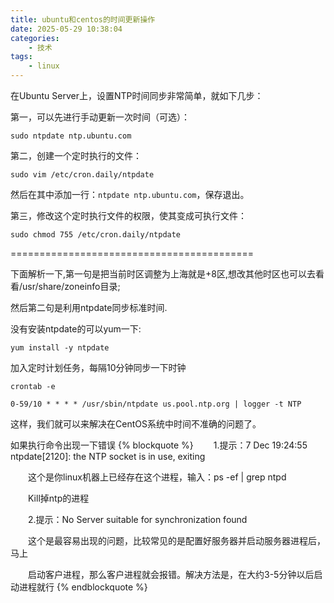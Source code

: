```yaml
---
title: ubuntu和centos的时间更新操作
date: 2025-05-29 10:38:04
categories:
	- 技术
tags:
	- linux
---
```


在Ubuntu Server上，设置NTP时间同步非常简单，就如下几步：

第一，可以先进行手动更新一次时间（可选）：

`sudo ntpdate ntp.ubuntu.com`

第二，创建一个定时执行的文件：

`sudo vim /etc/cron.daily/ntpdate`

然后在其中添加一行：`ntpdate ntp.ubuntu.com`，保存退出。

第三，修改这个定时执行文件的权限，使其变成可执行文件：

`sudo chmod 755 /etc/cron.daily/ntpdate`

==========================================

下面解析一下,第一句是把当前时区调整为上海就是+8区,想改其他时区也可以去看看/usr/share/zoneinfo目录;

然后第二句是利用ntpdate同步标准时间.

没有安装ntpdate的可以yum一下:

`yum install -y ntpdate`

加入定时计划任务，每隔10分钟同步一下时钟

`crontab -e`

`0-59/10 * * * * /usr/sbin/ntpdate us.pool.ntp.org | logger -t NTP`

这样，我们就可以来解决在CentOS系统中时间不准确的问题了。

 
如果执行命令出现一下错误
{% blockquote %}
　　1.提示：7 Dec 19:24:55 ntpdate[2120]: the NTP socket is in use, exiting

　　这个是你linux机器上已经存在这个进程，输入：ps -ef | grep ntpd

　　Kill掉ntp的进程

　　2.提示：No Server suitable for synchronization found

　　这个是最容易出现的问题，比较常见的是配置好服务器并启动服务器进程后，马上

　　启动客户进程，那么客户进程就会报错。解决方法是，在大约3-5分钟以后启动进程就行
{% endblockquote %}
